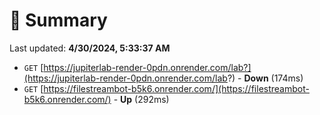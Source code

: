 # 📖 Summary
Last updated: **4/30/2024, 5:33:37 AM**

- `GET` [https://jupiterlab-render-0pdn.onrender.com/lab?](https://jupiterlab-render-0pdn.onrender.com/lab?) - **Down** (174ms)
- `GET` [https://filestreambot-b5k6.onrender.com/](https://filestreambot-b5k6.onrender.com/) - **Up** (292ms)
